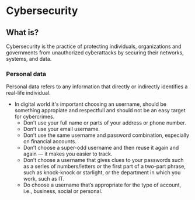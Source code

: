 # Cybersecurity

## What is?
Cybersecurity is the practice of protecting individuals, organizations and governments  from unauthorized cyberattacks by securing their networks, systems, and data.

### Personal data 
Personal data refers to any information that directly or indirectly identifies a real-life individual.
- In digital world it's important choosing an username, should be something appropiate and respectfull and should not be an easy target for cybercrimes.
  - Don’t use your full name or parts of your address or phone number.
  - Don’t use your email username.
  - Don’t use the same username and password combination, especially on financial accounts.
  - Don’t choose a super-odd username and then reuse it again and again — it makes you easier to track.
  - Don’t choose a username that gives clues to your passwords such as a series of numbers/letters or the first part of a two-part phrase, such as knock-knock or starlight, or the department in which you work, such as IT.
  - Do choose a username that’s appropriate for the type of account, i.e., business, social or personal.
